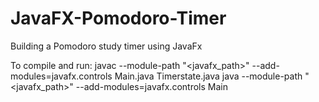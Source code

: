 # JavaFX-Pomodoro-Timer
Building a Pomodoro study timer using JavaFx


To compile and run:
javac --module-path "<javafx_path>" --add-modules=javafx.controls Main.java Timerstate.java
java --module-path "<javafx_path>"  --add-modules=javafx.controls Main
